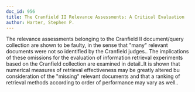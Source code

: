 ```yaml
---
doc_id: 956
title: The Cranfield II Relevance Assessments: A Critical Evaluation
author: Harter, Stephen P.
---
```


The relevance assessments belonging to the Cranfield II document/query
collection are shown to be faulty, in the sense that "many" relevant documents
were not so identified by the Cranfield judges.. The implications of these
omissions for the evaluation of information retrieval experiments based on the
Cranfield collection are examined in detail..It is shown that numerical measures
of retrieval effectiveness may be greatly altered bu consideration of the 
"missing" relevant documents and that a ranking  of retrieval methods according 
to order of performance may vary as well..